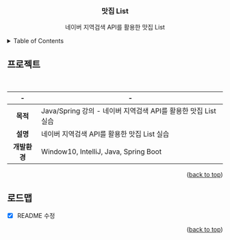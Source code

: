 <div id="top"></div>

<br />
<br />

<div align="center">
<h3 align="center">맛집 List</h3>

  <p align="center">
    네이버 지역검색 API를 활용한 맛집 List
    <br />
  </p>
</div>


<!-- TABLE OF CONTENTS -->
<details>
  <summary>Table of Contents</summary>
  <ol>
    <li>
      <a href="#프로젝트">프로젝트</a>
    </li>
    <li>
      <a href="#로드맵">로드맵</a>
    </li>
  </ol>
</details>


<!-- ABOUT THE PROJECT -->
## 프로젝트
<br>

<div align="center">

  |-|-|
  |:---:|---|
  |**목적**|Java/Spring 강의 - 네이버 지역검색 API를 활용한 맛집 List 실습|
  |**설명**|네이버 지역검색 API를 활용한 맛집 List 실습|
  |**개발환경**|Window10, IntelliJ, Java, Spring Boot|

</div>

<p align="right">(<a href="#top">back to top</a>)</p>

<!-- ROADMAP -->
## 로드맵
- [X] README 수정

<p align="right">(<a href="#top">back to top</a>)</p>

